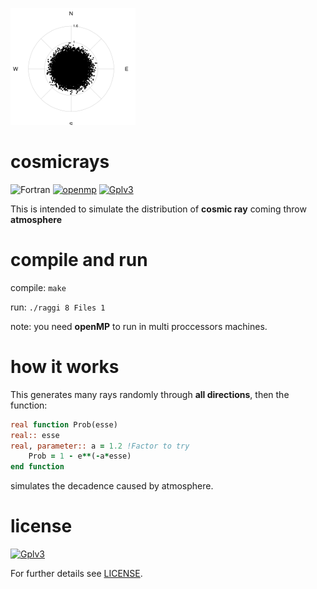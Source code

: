 ![res.png](res.png "Plot")
# cosmicrays
![Fortran](https://img.shields.io/badge/language-Fortran-green.svg)
[![openmp](https://img.shields.io/badge/requires-open--mp-orange.svg)](http://www.openmp.org/)
[![Gplv3](https://img.shields.io/badge/license-GPLv3-blue.svg)](https://www.gnu.org/licenses/)

This is intended to simulate the distribution of **cosmic ray** coming throw **atmosphere**

# compile and run
compile: `make`

run: `./raggi 8 Files 1`

note: you need **openMP** to run in multi proccessors machines.

# how it works
This generates many rays randomly through **all directions**, then the function:
``` fortran
real function Prob(esse)
real:: esse
real, parameter:: a = 1.2 !Factor to try
	Prob = 1 - e**(-a*esse)
end function
```
simulates the decadence caused by atmosphere.



# license
[![Gplv3](https://www.gnu.org/graphics/gplv3-88x31.png "Gpl v3")](https://www.gnu.org/licenses/gpl.txt)

For further details see [LICENSE](LICENSE).
